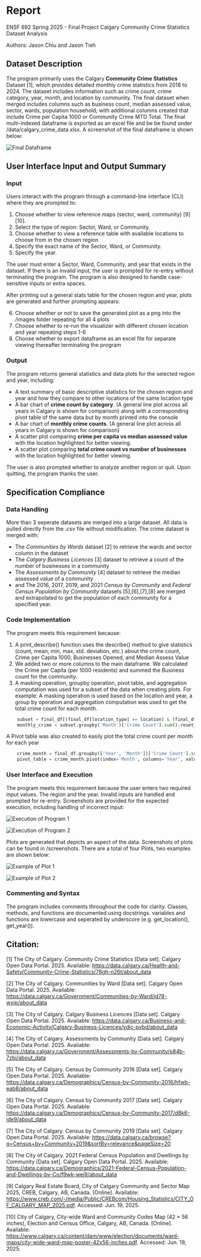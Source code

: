# Report

ENSF 692 Spring 2025 - Final Project
Calgary Community Crime Statistics Dataset Analysis

Authors: Jason Chiu and Jason Tieh

## Dataset Description

The program primarily uses the Calgary **Community Crime Statistics** Dataset [1], which provides detailed monthly crime statistics from 2018 to 2024. The dataset includes information such as crime count, crime category, year, month, and location by community. The final dataset when merged includes columns such as business count, median assessed value, sector, wards, population household; with additional columns created that include Crime per Capita 1000 or Community Crime MTD Total. The final multi-indexed dataframe is exported as an excel file and be be found under /data/calgary_crime_data.xlsx. A screenshot of the final dataframe is shown below:

![Final Dataframe](/screenshots/excel_output.png)


## User Interface Input and Output Summary

### Input

Users interact with the program through a command-line interface (CLI) where they are prompted to:

1. Choose whether to view reference maps (sector, ward, community) [9][10].
2. Select the type of region: Sector, Ward, or Community.
3. Choose whether to view a reference table with available locations to choose from in the chosen region
4. Specify the exact name of the Sector, Ward, or Community.
5. Specify the year.

The user must enter a Sector, Ward, Community, and year that exists in the dataset. If there is an invalid input, the user is prompted for re-entry without terminating the program. The program is also designed to handle case-sensitive inputs or extra spaces. 

After printing out a general stats table for the chosen region and year, plots are generated and further prompting appears:

6. Choose whether or not to save the generated plot as a png into the /images folder repeating for all 4 plots
7. Choose whether to re-run the visualizer with different chosen location and year repeating steps 1-6
8. Choose whether to export dataframe as an excel file for separate viewing thereafter terminating the program

### Output

The program returns general statistics and data plots for the selected region and year, including:

- A text summary of basic descriptive statistics for the chosen region and year and how they compare to other locations
of the same location type 
- A bar chart of **crime count by category**. (A general line plot across all years in Calgary is shown for comparison)
along with a corresponding pivot table of the same data but by month printed into the console
- A bar chart of **monthly crime counts**. (A general line plot across all years in Calgary is shown for comparison)
- A scatter plot comparing **crime per capita vs median assessed value** with the location highlighted for better viewing.
- A scatter plot comparing **total crime count vs number of businesses** with the location highlighted for better viewing.

The user is also prompted whether to analyze another region or quit. Upon quitting, the program thanks the user.

## Specification Compliance

### Data Handling
More than 3 seperate datasets are merged into a large dataset. All data is pulled directly from the .csv file without modification. The crime dataset is merged with:
- The *Communities by Wards* dataset [2] to retrieve the wards and sector column in the dataset
- The *Calgary Business Licences* [3] dataset to retrieve a count of the number of businesses in a community
- The *Assessments by Community* [4] dataset to retrieve the median assessed value of a community
- and The 2016, 2017, 2019, and 2021 *Census by Community* and *Federal Census Population by Community* datasets [5],[6],[7],[8] are merged and extrapolated to get the population of each community for a specified year.


### Code Implementation
The program meets this requirement because:
1. A print_describe() function uses the describe() method to give statistics (count, mean, min, max, std. deviation, etc.) about the crime count, Crime per Capita 1000, Businesses Opened, and Median Assess Value
2. We added two or more columns to the main dataframe. We calculated the Crime per Capita (per 1000 residents) and summed the Business count for the community. 
3. A masking operation, groupby operation, pivot table, and aggregation computation was used for a subset of the data when creating plots. For example: A masking operation is used based on the location and year, a group by operation and aggregation computation was used to get the total crime count for each month.

```python
    subset = final_df[(final_df[location_type] == location) & (final_df['Year'] == year)]
    monthly_crime = subset.groupby('Month')['Crime Count'].sum().reset_index()
```
A Pivot table was also created to easily plot the total crime count per month for each year
```python
    crime_month = final_df.groupby(['Year', 'Month'])['Crime Count'].sum().reset_index()
    pivot_table = crime_month.pivot(index='Month', columns='Year', values='Crime Count')
```
### User Interface and Execution
The program meets this requirement because the user enters two required input values. The region and the year. Invalid inputs are handled and prompted for re-entry. Screenshots are provided for the expected execution, including handling of incorrect input:

![Execution of Program 1](screenshots/main_output1.png)

![Execution of Program 2](screenshots/main_output2.png)

Plots are generated that depicts an aspect of the data. Screenshots of plots can be found in /screenshots. There are a total of four Plots, two examples are shown below:

![Example of Plot 1](screenshots/plot1.png)

![Example of Plot 2](screenshots/plot2.png)

### Commenting and Syntax
The program includes comments throughout the code for clarity. Classes, methods, and functions are documented using docstrings.  variables and functions are lowercase and seperated by underscore (e.g. get_location(), get_year()).


## Citation:  

[1] The City of Calgary. Community Crime Statistics [Data set]. Calgary Open Data Portal. 2025.
Available: https://data.calgary.ca/Health-and-Safety/Community-Crime-Statistics/78gh-n26t/about_data

[2] The City of Calgary. Communities by Ward [Data set]. Calgary Open Data Portal. 2025.
Available: https://data.calgary.ca/Government/Communities-by-Ward/jd78-wxjp/about_data

[3] The City of Calgary. Calgary Business Licences [Data set]. Calgary Open Data Portal. 2025.
Available: https://data.calgary.ca/Business-and-Economic-Activity/Calgary-Business-Licences/vdjc-pybd/about_data

[4] The City of Calgary. Assessments by Community [Data set]. Calgary Open Data Portal. 2025.
Available: https://data.calgary.ca/Government/Assessments-by-Community/p84b-7zbi/about_data

[5] The City of Calgary. Census by Community 2016 [Data set]. Calgary Open Data Portal. 2025.
Available: https://data.calgary.ca/Demographics/Census-by-Community-2016/hfwb-eab8/about_data

[6] The City of Calgary. Census by Community 2017 [Data set]. Calgary Open Data Portal. 2025.
Available: https://data.calgary.ca/Demographics/Census-by-Community-2017/d8k6-ide9/about_data

[7] The City of Calgary. Census by Community 2019 [Data set]. Calgary Open Data Portal. 2025.
Available: https://data.calgary.ca/browse?q=Census+by+Community+2019&sortBy=relevance&pageSize=20

[8] The City of Calgary. 2021 Federal Census Population and Dwellings by Community [Data set]. Calgary Open Data Portal. 2025.
Available: https://data.calgary.ca/Demographics/2021-Federal-Census-Population-and-Dwellings-by-Co/f9wk-wej9/about_data 

[9] Calgary Real Estate Board, City of Calgary Community and Sector Map 2025, CREB, Calgary, AB, Canada. [Online]. 
Available: https://www.creb.com/-/media/Public/CREBcom/Housing_Statistics/CITY_OF_CALGARY_MAP_2025.pdf. Accessed: Jun. 19, 2025.

[10] City of Calgary, City-wide Ward and Community Codes Map (42 × 56 inches), Election and Census Office, Calgary, AB, Canada. [Online]. 
Available: https://www.calgary.ca/content/dam/www/election/documents/ward-maps/city-wide-ward-map-poster-42x56-inches.pdf. Accessed: Jun. 19, 2025.





